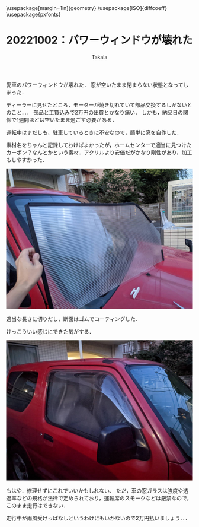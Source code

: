 ﻿---
title: 20221002：パワーウィンドウが壊れた
yesterday: 20221001
tomorrow: 20221003
days: 10
author: Takala
header-includes:
  - \usepackage[margin=1in]{geometry}
  - \usepackage[ISO]{diffcoeff}
  - \usepackage{pxfonts}
---


愛車のパワーウィンドウが壊れた．
窓が空いたまま閉まらない状態となってしまった．


ディーラーに見せたところ，モーターが焼き切れていて部品交換するしかないとのこと．．．
部品と工賃込みで2万円の出費とかなり痛い．
しかも，納品日の関係で1週間ほどは空いたまま過ごす必要がある．


運転中はまだしも，駐車しているときに不安なので，簡単に窓を自作した．


素材名をちゃんと記録しておけばよかったが，ホームセンターで適当に見つけた
カーボン？なんとかという素材．アクリルより安価だがかなり剛性があり，加工もしやすかった．

![自作窓](images/20221002_1.jpg)


適当な長さに切りだし，断面はゴムでコーティングした．


けっこういい感じにできた気がする．


![はめ込んだ状態](images/20221002_2.jpg)


もはや．修理せずにこれでいいかもしれない．
ただ，車の窓ガラスは強度や透過率などの規格が法律で定められており，運転席のスモークなどは厳禁なので，
このまま走行はできない．

走行中が雨風受けっぱなしというわけにもいかないので2万円払いましょう．．．
